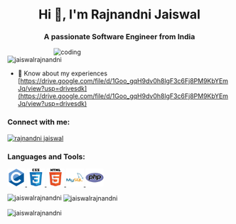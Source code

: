 <h1 align="center">Hi 👋, I'm Rajnandni Jaiswal</h1>
<h3 align="center">A passionate Software Engineer from India</h3>

<img align="right" alt="coding" width="400" src=https://media.tenor.com/S59bPkT0pqcAAAAC/programming.gif>

<p align="left"> <img src="https://komarev.com/ghpvc/?username=jaiswalrajnandni&label=Profile%20views&color=0e75b6&style=flat" alt="jaiswalrajnandni" /> </p>

- 📄 Know about my experiences [https://drive.google.com/file/d/1Goo_gqH9dv0h8lgF3c6Fj8PM9KbYEmJq/view?usp=drivesdk](https://drive.google.com/file/d/1Goo_gqH9dv0h8lgF3c6Fj8PM9KbYEmJq/view?usp=drivesdk)

<h3 align="left">Connect with me:</h3>
<p align="left">
<a href="https://linkedin.com/in/rajnandni jaiswal" target="blank"><img align="center" src="https://raw.githubusercontent.com/rahuldkjain/github-profile-readme-generator/master/src/images/icons/Social/linked-in-alt.svg" alt="rajnandni jaiswal" height="30" width="40" /></a>
</p>

<h3 align="left">Languages and Tools:</h3>
<p align="left"> <a href="https://www.cprogramming.com/" target="_blank" rel="noreferrer"> <img src="https://raw.githubusercontent.com/devicons/devicon/master/icons/c/c-original.svg" alt="c" width="40" height="40"/> </a> <a href="https://www.w3schools.com/css/" target="_blank" rel="noreferrer"> <img src="https://raw.githubusercontent.com/devicons/devicon/master/icons/css3/css3-original-wordmark.svg" alt="css3" width="40" height="40"/> </a> <a href="https://www.w3.org/html/" target="_blank" rel="noreferrer"> <img src="https://raw.githubusercontent.com/devicons/devicon/master/icons/html5/html5-original-wordmark.svg" alt="html5" width="40" height="40"/> </a> <a href="https://www.mysql.com/" target="_blank" rel="noreferrer"> <img src="https://raw.githubusercontent.com/devicons/devicon/master/icons/mysql/mysql-original-wordmark.svg" alt="mysql" width="40" height="40"/> </a> <a href="https://www.php.net" target="_blank" rel="noreferrer"> <img src="https://raw.githubusercontent.com/devicons/devicon/master/icons/php/php-original.svg" alt="php" width="40" height="40"/> </a> </p>

<p><img align="left" src="https://github-readme-stats.vercel.app/api/top-langs?username=jaiswalrajnandni&show_icons=true&locale=en&layout=compact" alt="jaiswalrajnandni" /></p>

<p>&nbsp;<img align="center" src="https://github-readme-stats.vercel.app/api?username=jaiswalrajnandni&show_icons=true&locale=en" alt="jaiswalrajnandni" /></p>

<p><img align="center" src="https://github-readme-streak-stats.herokuapp.com/?user=jaiswalrajnandni&" alt="jaiswalrajnandni" /></p>
